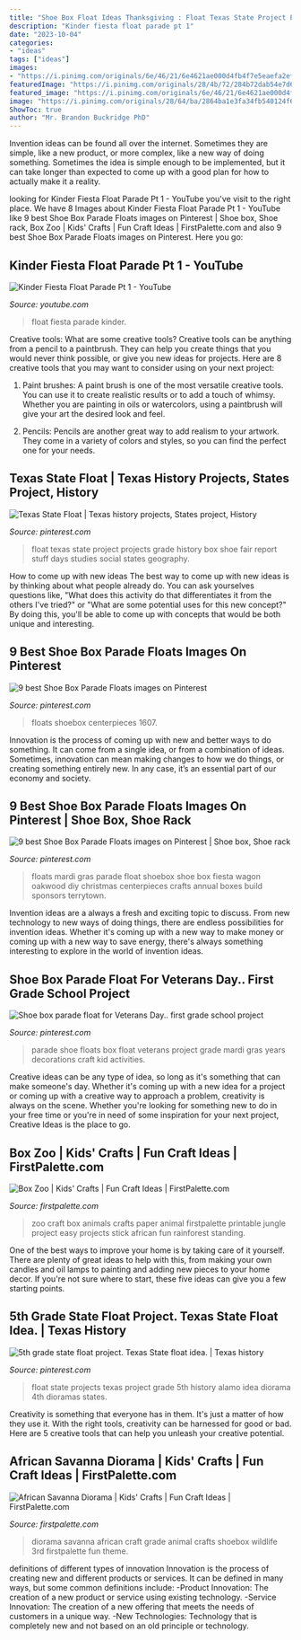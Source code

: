 ```yaml
---
title: "Shoe Box Float Ideas Thanksgiving : Float Texas State Project Projects Grade History Box Shoe Fair Report Stuff Days Studies Social States Geography"
description: "Kinder fiesta float parade pt 1"
date: "2023-10-04"
categories:
- "ideas"
tags: ["ideas"]
images:
- "https://i.pinimg.com/originals/6e/46/21/6e4621ae000d4fb4f7e5eaefa2efa1da.jpg"
featuredImage: "https://i.pinimg.com/originals/28/4b/72/284b72dab54e7d6f721a86f3cf554f1f.jpg"
featured_image: "https://i.pinimg.com/originals/6e/46/21/6e4621ae000d4fb4f7e5eaefa2efa1da.jpg"
image: "https://i.pinimg.com/originals/28/64/ba/2864ba1e3fa34fb540124f6f44e02aa5.jpg"
ShowToc: true
author: "Mr. Brandon Buckridge PhD"
---
```



Invention ideas can be found all over the internet. Sometimes they are simple, like a new product, or more complex, like a new way of doing something. Sometimes the idea is simple enough to be implemented, but it can take longer than expected to come up with a good plan for how to actually make it a reality.

	

		
looking for Kinder Fiesta Float Parade Pt 1 - YouTube you've visit to the right place. We have 8 Images about Kinder Fiesta Float Parade Pt 1 - YouTube like 9 best Shoe Box Parade Floats images on Pinterest | Shoe box, Shoe rack, Box Zoo | Kids&#039; Crafts | Fun Craft Ideas | FirstPalette.com and also 9 best Shoe Box Parade Floats images on Pinterest. Here you go:
		
    
## Kinder Fiesta Float Parade Pt 1 - YouTube

<img loading=lazy src="https://i.ytimg.com/vi/lIYeOVqI-04/maxresdefault.jpg" onerror="this.onerror=null;this.src='https://tse4.mm.bing.net/th?id=OIP.7BKz1P0zdBv-CKGAzVnwPAHaEK&amp;pid=15.1';" alt="Kinder Fiesta Float Parade Pt 1 - YouTube">

_Source: youtube.com_

>float fiesta parade kinder. 

	

Creative tools: What are some creative tools?
Creative tools can be anything from a pencil to a paintbrush. They can help you create things that you would never think possible, or give you new ideas for projects. Here are 8 creative tools that you may want to consider using on your next project:
1. Paint brushes: A paint brush is one of the most versatile creative tools. You can use it to create realistic results or to add a touch of whimsy. Whether you are painting in oils or watercolors, using a paintbrush will give your art the desired look and feel.

2. Pencils: Pencils are another great way to add realism to your artwork. They come in a variety of colors and styles, so you can find the perfect one for your needs.

    
## Texas State Float | Texas History Projects, States Project, History

<img loading=lazy src="https://i.pinimg.com/originals/6e/46/21/6e4621ae000d4fb4f7e5eaefa2efa1da.jpg" onerror="this.onerror=null;this.src='https://tse2.mm.bing.net/th?id=OIP.3tJWlVn4xYwx-Ai8NalspwHaJ4&amp;pid=15.1';" alt="Texas State Float | Texas history projects, States project, History">

_Source: pinterest.com_

>float texas state project projects grade history box shoe fair report stuff days studies social states geography. 

	

How to come up with new ideas
The best way to come up with new ideas is by thinking about what people already do. You can ask yourselves questions like, "What does this activity do that differentiates it from the others I've tried?" or "What are some potential uses for this new concept?" By doing this, you'll be able to come up with concepts that would be both unique and interesting.

    
## 9 Best Shoe Box Parade Floats Images On Pinterest

<img loading=lazy src="https://s-media-cache-ak0.pinimg.com/736x/f3/29/01/f329010107a70439cc6ba3cb51f64cc1--wagon-floats-parade-floats.jpg" onerror="this.onerror=null;this.src='https://tse4.mm.bing.net/th?id=OIP.CMgFI9ZLctt7TAAwhBMfqQHaJ6&amp;pid=15.1';" alt="9 best Shoe Box Parade Floats images on Pinterest">

_Source: pinterest.com_

>floats shoebox centerpieces 1607. 

	

Innovation is the process of coming up with new and better ways to do something. It can come from a single idea, or from a combination of ideas. Sometimes, innovation can mean making changes to how we do things, or creating something entirely new. In any case, it’s an essential part of our economy and society.

    
## 9 Best Shoe Box Parade Floats Images On Pinterest | Shoe Box, Shoe Rack

<img loading=lazy src="https://i.pinimg.com/736x/1e/d5/b4/1ed5b4f2bf3816a19b3b2e5b77928d8d--oakwood-wagon-floats.jpg" onerror="this.onerror=null;this.src='https://tse2.mm.bing.net/th?id=OIP.fqbmLOX-CKGxM0fgVzhNWgHaJ3&amp;pid=15.1';" alt="9 best Shoe Box Parade Floats images on Pinterest | Shoe box, Shoe rack">

_Source: pinterest.com_

>floats mardi gras parade float shoebox shoe box fiesta wagon oakwood diy christmas centerpieces crafts annual boxes build sponsors terrytown. 

	

Invention ideas are a always a fresh and exciting topic to discuss. From new technology to new ways of doing things, there are endless possibilities for invention ideas. Whether it's coming up with a new way to make money or coming up with a new way to save energy, there's always something interesting to explore in the world of invention ideas.

    
## Shoe Box Parade Float For Veterans Day.. First Grade School Project

<img loading=lazy src="https://i.pinimg.com/originals/28/4b/72/284b72dab54e7d6f721a86f3cf554f1f.jpg" onerror="this.onerror=null;this.src='https://tse4.mm.bing.net/th?id=OIP.myV_74K-qSGv2E52Fy0p0AHaJ4&amp;pid=15.1';" alt="Shoe box parade float for Veterans Day.. first grade school project">

_Source: pinterest.com_

>parade shoe floats box float veterans project grade mardi gras years decorations craft kid activities. 

	

Creative ideas can be any type of idea, so long as it's something that can make someone's day. Whether it's coming up with a new idea for a project or coming up with a creative way to approach a problem, creativity is always on the scene. Whether you're looking for something new to do in your free time or you're in need of some inspiration for your next project, Creative Ideas is the place to go.

    
## Box Zoo | Kids&#039; Crafts | Fun Craft Ideas | FirstPalette.com

<img loading=lazy src="https://www.firstpalette.com/images/craft-mainpic-large/boxzoo-main.jpg" onerror="this.onerror=null;this.src='https://tse1.mm.bing.net/th?id=OIP.RCEXg2hCQZbbgRvw5mohQgHaE7&amp;pid=15.1';" alt="Box Zoo | Kids&#039; Crafts | Fun Craft Ideas | FirstPalette.com">

_Source: firstpalette.com_

>zoo craft box animals crafts paper animal firstpalette printable jungle project easy projects stick african fun rainforest standing. 

	

One of the best ways to improve your home is by taking care of it yourself. There are plenty of great ideas to help with this, from making your own candles and oil lamps to painting and adding new pieces to your home decor. If you're not sure where to start, these five ideas can give you a few starting points.

    
## 5th Grade State Float Project. Texas State Float Idea. | Texas History

<img loading=lazy src="https://i.pinimg.com/originals/28/64/ba/2864ba1e3fa34fb540124f6f44e02aa5.jpg" onerror="this.onerror=null;this.src='https://tse1.mm.bing.net/th?id=OIP.vcKd4Z7HnVcgX-ioUuoO-wHaG9&amp;pid=15.1';" alt="5th grade state float project. Texas State float idea. | Texas history">

_Source: pinterest.com_

>float state projects texas project grade 5th history alamo idea diorama 4th dioramas states. 

	

Creativity is something that everyone has in them. It's just a matter of how they use it. With the right tools, creativity can be harnessed for good or bad. Here are 5 creative tools that can help you unleash your creative potential.

    
## African Savanna Diorama | Kids&#039; Crafts | Fun Craft Ideas | FirstPalette.com

<img loading=lazy src="https://www.firstpalette.com/images/craft-mainpic-large/africansavannadiorama-main.jpg" onerror="this.onerror=null;this.src='https://tse1.mm.bing.net/th?id=OIP.rBAgIU1GiMTNnuECGNwiHAHaE7&amp;pid=15.1';" alt="African Savanna Diorama | Kids&#039; Crafts | Fun Craft Ideas | FirstPalette.com">

_Source: firstpalette.com_

>diorama savanna african craft grade animal crafts shoebox wildlife 3rd firstpalette fun theme. 

	

definitions of different types of innovation
Innovation is the process of creating new and different products or services. It can be defined in many ways, but some common definitions include: 
-Product Innovation: The creation of a new product or service using existing technology.
-Service Innovation: The creation of a new offering that meets the needs of customers in a unique way.
-New Technologies: Technology that is completely new and not based on an old principle or technology.

